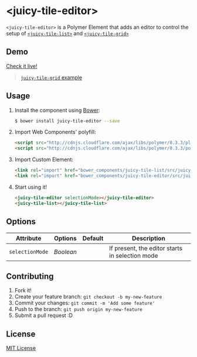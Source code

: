 # &lt;juicy-tile-editor&gt;

`<juicy-tile-editor>` is a Polymer Element that adds an editor to control the setup of [`<juicy-tile-list>`](http://github.com/juicy-tile-list) and [`<juicy-tile-grid>`](http://github.com/juicy-tile-grid)

## Demo

[Check it live!](http://juicy.github.io/juicy-tile-editor)
> [`juicy-tile-grid` example](http://juicy.github.io/juicy-tile-editor/examples/juicy-tiles-grid-editor.html)

## Usage

1. Install the component using [Bower](http://bower.io/):

    ```sh
    $ bower install juicy-tile-editor --save
    ```

2. Import Web Components' polyfill:

    ```html
    <script src="http://cdnjs.cloudflare.com/ajax/libs/polymer/0.3.3/platform.js"></script>
    <script src="http://cdnjs.cloudflare.com/ajax/libs/polymer/0.3.3/polymer.js"></script>
    ```

3. Import Custom Element:

    ```html
    <link rel="import" href="bower_components/juicy-tile-list/src/juicy-tile-list.html">
    <link rel="import" href="bower_components/juicy-tile-editor/src/juicy-tile-editor.html">
    ```

4. Start using it!

    ```html
    <juicy-tile-editor selectionMode></juicy-tile-editor>
    <juicy-tile-list></juicy-tile-list>
    ```

## Options

Attribute                    | Options             | Default      | Description
---                          | ---                 | ---          | ---
`selectionMode`              | *Boolean*           |              | If present, the editor starts in selection mode

## Contributing

1. Fork it!
2. Create your feature branch: `git checkout -b my-new-feature`
3. Commit your changes: `git commit -m 'Add some feature'`
4. Push to the branch: `git push origin my-new-feature`
5. Submit a pull request :D

## License

[MIT License](http://opensource.org/licenses/MIT)
